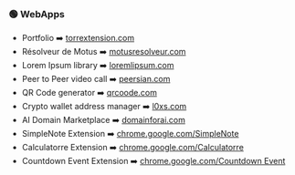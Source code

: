 ### 🟢 WebApps

- Portfolio ➡️ [torrextension.com](https://torrextension.com/)
- Résolveur de Motus ➡️ [motusresolveur.com](https://motusresolveur.com/)
- Lorem Ipsum library ➡️ [loremlipsum.com](https://loremlipsum.com/)
- Peer to Peer video call ➡️ [peersian.com](https://peersian.com/)
- QR Code generator ➡️ [qrcoode.com](https://qrcoode.com/)
- Crypto wallet address manager ➡️ [l0xs.com](https://l0xs.com/)
- AI Domain Marketplace ➡️ [domainforai.com](https://domainforai.com/)
- SimpleNote Extension ➡️ [chrome.google.com/SimpleNote](https://chrome.google.com/webstore/detail/simplenote/pceognepcdemhpjlocebidlmnagandon?)
- Calculatorre Extension ➡️ [chrome.google.com/Calculatorre](https://chromewebstore.google.com/detail/calculatorre/pibpdnadhhlecnncimjgcfighigpcjjb?hl=fr)
- Countdown Event Extension ➡️ [chrome.google.com/Countdown Event](https://chrome.google.com/webstore/detail/countdown-event/lgikfjfacmpjinepjiopdcfkclabdahb?hl=fr&authuser=3)
